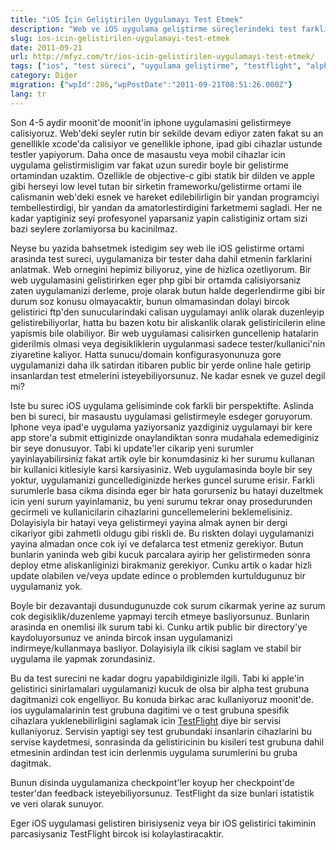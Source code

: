 ```yaml
---
title: "iOS İçin Geliştirilen Uygulamayı Test Etmek"
description: "Web ve iOS uygulama geliştirme süreçlerindeki test farklılıkları, iOS güncellemelerinin zorlukları ve TestFlight gibi araçlarla alpha test gruplarına dağıtımın önemi üzerine bir analiz."
slug: ios-icin-gelistirilen-uygulamayi-test-etmek
date: 2011-09-21
url: http://mfyz.com/tr/ios-icin-gelistirilen-uygulamayi-test-etmek/
tags: ["ios", "test süreci", "uygulama geliştirme", "testflight", "alpha test", "mobil geliştirme"]
category: Diğer
migration: {"wpId":286,"wpPostDate":"2011-09-21T08:51:26.000Z"}
lang: tr
---
```


Son 4-5 aydir moonit'de moonit'in iphone uygulamasini gelistirmeye calisiyoruz. Web'deki seyler rutin bir sekilde devam ediyor zaten fakat su an genellikle xcode'da calisiyor ve genellikle iphone, ipad gibi cihazlar ustunde testler yapiyorum. Daha once de masaustu veya mobil cihazlar icin uygulama gelistirmisligim var fakat uzun suredir boyle bir gelistirme ortamindan uzaktim. Ozellikle de objective-c gibi statik bir dilden ve apple gibi herseyi low level tutan bir sirketin frameworku/gelistirme ortami ile calismanin web'deki esnek ve hareket edilebilirligin bir yandan programciyi tembellestirdigi, bir yandan da amatorlestirdigini farketmemi sagladi. Her ne kadar yaptiginiz seyi profesyonel yaparsaniz yapin calistiginiz ortam sizi bazi seylere zorlamiyorsa bu kacinilmaz.

Neyse bu yazida bahsetmek istedigim sey web ile iOS gelistirme ortami arasinda test sureci, uygulamaniza bir tester daha dahil etmenin farklarini anlatmak. Web ornegini hepimiz biliyoruz, yine de hizlica ozetliyorum. Bir web uygulamasini gelistirirken eger php gibi bir ortamda calisiyorsaniz zaten uygulamanizi derleme, proje olarak butun halde degerlendirme gibi bir durum soz konusu olmayacaktir, bunun olmamasindan dolayi bircok gelistirici ftp'den sunucularindaki calisan uygulamayi anlik olarak duzenleyip gelistirebiliyorlar, hatta bu bazen kotu bir aliskanlik olarak gelistiricilerin eline yapismis bile olabiliyor. Bir web uygulamasi calisirken guncellenip hatalarin giderilmis olmasi veya degisikliklerin uygulanmasi sadece tester/kullanici'nin ziyaretine kaliyor. Hatta sunucu/domain konfigurasyonunuza gore uygulamanizi daha ilk satirdan itibaren public bir yerde online hale getirip insanlardan test etmelerini isteyebiliyorsunuz. Ne kadar esnek ve guzel degil mi?

Iste bu surec iOS uygulama gelisiminde cok farkli bir perspektifte. Aslinda ben bi sureci, bir masaustu uygulamasi gelistirmeyle esdeger goruyorum. Iphone veya ipad'e uygulama yaziyorsaniz yazdiginiz uygulamayi bir kere app store'a submit ettiginizde onaylandiktan sonra mudahala edemediginiz bir seye donusuyor. Tabi ki update'ler cikarip yeni surumler yayinlayabilirsiniz fakat artik oyle bir konumdasiniz ki her surumu kullanan bir kullanici kitlesiyle karsi karsiyasiniz. Web uygulamasinda boyle bir sey yoktur, uygulamanizi guncellediginizde herkes guncel surume erisir. Farkli surumlerle basa cikma disinda eger bir hata gorurseniz bu hatayi duzeltmek icin yeni surum yayinlamaniz, bu yeni surumu tekrar onay prosedurunden gecirmeli ve kullanicilarin cihazlarini guncellemelerini beklemelisiniz. Dolayisiyla bir hatayi veya gelistirmeyi yayina almak aynen bir dergi cikariyor gibi zahmetli oldugu gibi riskli de. Bu riskten dolayi uygulamanizi yayina almadan once cok iyi ve defalarca test etmeniz gerekiyor. Butun bunlarin yaninda web gibi kucuk parcalara ayirip her gelistirmeden sonra deploy etme aliskanliginizi birakmaniz gerekiyor. Cunku artik o kadar hizli update olabilen ve/veya update edince o problemden kurtuldugunuz bir uygulamaniz yok.

Boyle bir dezavantaji dusundugunuzde cok surum cikarmak yerine az surum cok degisiklik/duzenleme yapmayi tercih etmeye basliyorsunuz. Bunlarin arasinda en onemlisi ilk surum tabi ki. Cunku artik public bir directory'ye kaydoluyorsunuz ve aninda bircok insan uygulamanizi indirmeye/kullanmaya basliyor. Dolayisiyla ilk cikisi saglam ve stabil bir uygulama ile yapmak zorundasiniz.

Bu da test surecini ne kadar dogru yapabildiginizle ilgili. Tabi ki apple'in gelistirici sinirlamalari uygulamanizi kucuk de olsa bir alpha test grubuna dagitmanizi cok engelliyor. Bu konuda birkac arac kullaniyoruz moonit'de. ios uygulamalarinin test grubuna dagitimi ve o test grubuna spesifik cihazlara yuklenebilirligini saglamak icin [TestFlight]("http://testflightapp.com/" "\"TestFlight\"") diye bir servisi kullaniyoruz. Servisin yaptigi sey test grubundaki insanlarin cihazlarini bu servise kaydetmesi, sonrasinda da gelistiricinin bu kisileri test grubuna dahil etmesinin ardindan test icin derlenmis uygulama surumlerini bu gruba dagitmak.

Bunun disinda uygulamaniza checkpoint'ler koyup her checkpoint'de tester'dan feedback isteyebiliyorsunuz. TestFlight da size bunlari istatistik ve veri olarak sunuyor.

Eger iOS uygulamasi gelistiren birisiyseniz veya bir iOS gelistirici takiminin parcasiysaniz TestFlight bircok isi kolaylastiracaktir.